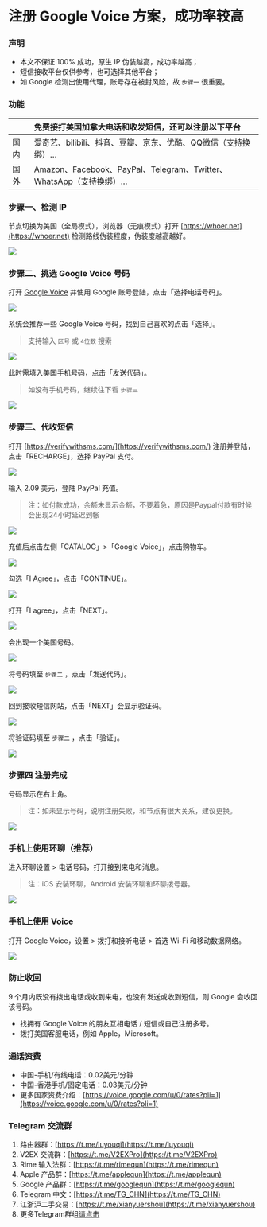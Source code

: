 # 注册 Google Voice 方案，成功率较高

### 声明

- 本文不保证 100% 成功，原生 IP 伪装越高，成功率越高；
- 短信接收平台仅供参考，也可选择其他平台；
- 如 Google 检测出使用代理，账号存在被封风险，故 `步骤一` 很重要。

### 功能

|     | 免费接打美国加拿大电话和收发短信，还可以注册以下平台                              |
|:--- |:------------------------------------------------------- |
| 国内  | 爱奇艺、bilibili、抖音、豆瓣、京东、优酷、QQ微信（支持换绑）…                    |
| 国外  | Amazon、Facebook、PayPal、Telegram、Twitter、WhatsApp（支持换绑）… |

### 步骤一、检测 IP

节点切换为美国（全局模式），浏览器（无痕模式）打开 [https://whoer.net](https://whoer.net) 检测路线伪装程度，伪装度越高越好。



![](pic/002.jpg)


### 步骤二、挑选 Google Voice 号码

打开 [Google Voice](https://voice.google.com/) 并使用 Google 账号登陆，点击「选择电话号码」。

![](pic/004.png)

系统会推荐一些 Google Voice 号码，找到自己喜欢的点击「选择」。

> 支持输入 `区号` 或 `4位数` 搜索

![](pic/005.png)

此时需填入美国手机号码，点击「发送代码」。

> 如没有手机号码，继续往下看 `步骤三`

![](pic/006.png)

### 步骤三、代收短信

打开 [https://verifywithsms.com/](https://verifywithsms.com/) 注册并登陆，点击「RECHARGE」，选择 PayPal 支付。

![](pic/008.png)

输入 2.09 美元，登陆 PayPal 充值。
> 注：如付款成功，余额未显示金额，不要着急，原因是Paypal付款有时候会出现24小时延迟到帐

![](pic/008.1.png)

充值后点击左侧「CATALOG」>「Google Voice」，点击购物车。

![](pic/009.png)

勾选「I Agree」，点击「CONTINUE」。

![](pic/009.1.png)

打开「I agree」，点击「NEXT」。

![](pic/010.png)

会出现一个美国号码。

![](pic/010.1.png)

将号码填至 `步骤二` ，点击「发送代码」。

![](pic/019.png)

回到接收短信网站，点击「NEXT」会显示验证码。

![](pic/020.png)

将验证码填至 `步骤二` ，点击「验证」。

![](pic/021.png)

### 步骤四 注册完成

号码显示在右上角。

> 注：如未显示号码，说明注册失败，和节点有很大关系，建议更换。

![](pic/011.png)

### 手机上使用环聊（推荐）

进入环聊设置 > 电话号码，打开接到来电和消息。

> 注：iOS 安装环聊，Android 安装环聊和环聊拨号器。

![](pic/huanliao.jpg)

### 手机上使用 Voice

打开 Google Voice，设置 > 拨打和接听电话 > 首选 Wi-Fi 和移动数据网络。

![](pic/voice.jpg)

### 防止收回

9 个月内既没有拨出电话或收到来电，也没有发送或收到短信，则 Google 会收回该号码。

* 找拥有 Google Voice 的朋友互相电话 / 短信或自己注册多号。
* 拨打美国客服电话，例如 Apple，Microsoft。

### 通话资费

* 中国-手机/有线电话：0.02美元/分钟
* 中国-香港手机/固定电话：0.03美元/分钟
* 更多国家资费介绍：[https://voice.google.com/u/0/rates?pli=1](https://voice.google.com/u/0/rates?pli=1)

### Telegram 交流群

1. 路由器群：[https://t.me/luyouqi](https://t.me/luyouqi)
2. V2EX 交流群：[https://t.me/V2EXPro](https://t.me/V2EXPro)
3. Rime 输入法群：[https://t.me/rimequn](https://t.me/rimequn)
4. Apple 产品群：[https://t.me/applequn](https://t.me/applequn)
5. Google 产品群：[https://t.me/googlequn](https://t.me/googlequn)
6. Telegram 中文：[https://t.me/TG_CHN](https://t.me/TG_CHN)
7. 江浙沪二手交易：[https://t.me/xianyuershou](https://t.me/xianyuershou) 
8. 更多Telegram群组[请点击](https://masonincn.github.io/2020/06/11/Telegram-qun/)